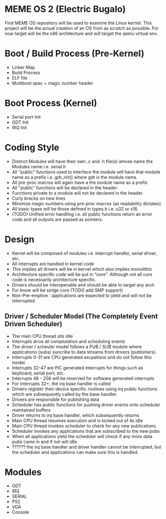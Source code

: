 # MEME OS 2 (Electric Bugalo)
First MEME OS repository will be used to examine the Linux kernel. This project
will be the actual creation of an OS from as scratch as possible. For now
target will be the x86 architecture and will target the qemu virtual env.

# Boot / Build Process (Pre-Kernel)
- Linker Map
- Build Process
- ELF file
- Multiboot spec + magic number header

# Boot Process (Kernel)
- Serial port Init
- GDT Init
- IRQ Init

# Coding Style
- Distinct Modules will have their own .c and .h file(s) whose name the 
  Modules name i.e. serial.h
- All "public" functions used to interface the module will have that module
  name as a prefix i.e. gdt_init() where gdt is the module name.
- All pre-proc macros will again have a the module name as a prefix
- All "public" functions will be declared in the header.
- Functions private to a module will not be declared in the header.
- Curly braces on new lines
- Minimize magic numbers using pre-proc macros (as readability dictates)
- All basic types will be those defined in types.h i.e. u32 or s16.
- (TODO) Unified error handling i.e. all public functions return an
  error code and all outputs are passed as pointers.

# Design
- Kernel will be composed of modules i.e. interrupt handler, serial driver,
  etc.
- All interrupts are handled in kernel code
- This implies all drivers will be in kernel which also implies monolithic
- Architecture specific code will be put in "core". Although not all core code
  is necessarily architecture specific.
- Drivers should be interoperable and should be able to target any arch
- For know will be sinlge core (TODO add SMP support)
- Non-Pre-emptive : applications are expected to yield and will not be 
  interrupted

## Driver / Scheduler Model (The Completely Event Driven Scheduler)
- The main CPU thread sits idle
- Interrupts drive all comptutation and scheduling events
- The driver / scheuler model follows a PUB / SUB modole where applications 
  (subs) suncribe to data streams from drivers (publishers).
- Interrupts 0-31 are CPU generated excpetions and do not follow this model
- Interrupts 32-47 are PIC generated interrupts for things such as keyboard, 
  serial port, etc.
- Interrupts 48 - 256 will be reserved for software generated interrupts
- For interrupts 32+, the irq base handler is called
- Drivers register their device specific routines using irq public functions
  which are subsequently called by the base handler. 
- Drivers are responsible for publishing data
- Scheduler has public functions for pushing driver events onto scheduler
  maintained buffers
- Driver returns to irq base handler, which subsequently returns
- Main CPU thread resumes execution and is kicked out of its idle
- Main CPU thread invokes scheduler to check for any new publications
- Scheduler invokes any applications that are subscribed to the new pubs
- When all applications yield the scheduler will check if any more data pubs
  came in and if not will idle.
- ?????? the irq base handler and driver handler cannot be interrupted, but the
  scheduler and applications can make sure this is handled.

# Modules
- GDT
- IRQ
- SERIAL
- PS2
- VGA
- Console